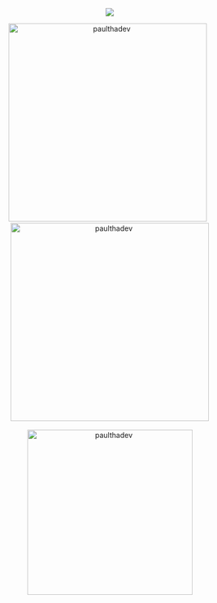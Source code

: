 
<div align="center">
 
  ![](https://komarev.com/ghpvc/?username=paulthadev&style=flat-square)
 
 <!--Github Stats-->
  <div align="center">
    <img
      width="390"
      src="https://github-readme-streak-stats.herokuapp.com/?user=paulthadev&theme=dark"
      alt="paulthadev"/> 
   &nbsp;
    <img
      width="390"
      src="https://github-readme-stats.vercel.app/api?username=paulthadev&show_icons=true&theme=react"
      alt="paulthadev"/>
    <br />
    <br />
    <img
      width="325"
      align="center"
      src="https://github-readme-stats.vercel.app/api/top-langs/?username=paulthadev&langs_count=8&hide_progress=true&theme=react&border_radius=10&size_weight=0.5&count_weight=0.5&exclude_repo=github-readme-stats"
      alt="paulthadev" />
  </div>
  <br />
  
</div>
